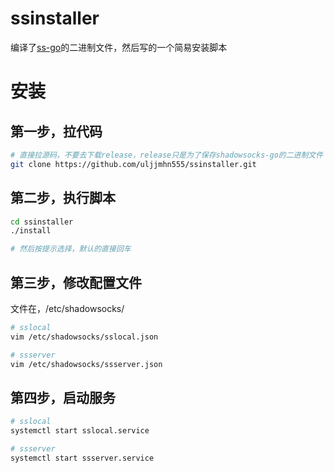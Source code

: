 # ssinstaller

编译了[ss-go](https://github.com/shadowsocks/shadowsocks-go)的二进制文件，然后写的一个简易安装脚本

# 安装

## 第一步，拉代码

```bash
# 直接拉源码，不要去下载release，release只是为了保存shadowsocks-go的二进制文件
git clone https://github.com/uljjmhn555/ssinstaller.git
```

## 第二步，执行脚本

```bash
cd ssinstaller
./install

# 然后按提示选择，默认的直接回车


```

## 第三步，修改配置文件

文件在，/etc/shadowsocks/
```bash
# sslocal
vim /etc/shadowsocks/sslocal.json
```

```bash
# ssserver
vim /etc/shadowsocks/ssserver.json
```

## 第四步，启动服务

```bash
# sslocal
systemctl start sslocal.service
```

```bash
# ssserver
systemctl start ssserver.service
```